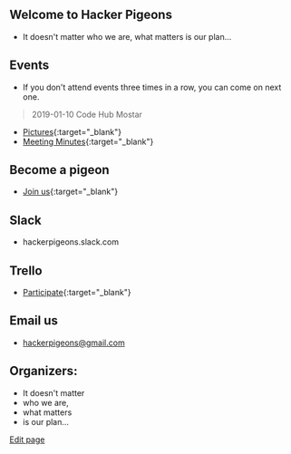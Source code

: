 ## Welcome to Hacker Pigeons 

* It doesn't matter who we are, what matters is our plan...

## Events
* If you don't attend events three times in a row, you can come on next one.

> 2019-01-10 Code Hub Mostar 
* [Pictures](https://photos.app.goo.gl/S1bzeRzWDmZs24Ep7){:target="_blank"}
* [Meeting Minutes](https://docs.google.com/document/d/1UcqJry-Oem98xo1v_QMHQSPivCtg0yWoJY2XjHCEL0g/edit?usp=sharing){:target="_blank"}

<!--
* We're limited to 10 people.
* [Sign up](https://goo.gl/forms/JRIoSaieTQWyVcYa2){:target="_blank"}
-->

## Become a pigeon
* [Join us](https://goo.gl/forms/6Fq8JhFISqwwaj6F2){:target="_blank"}

## Slack
* hackerpigeons.slack.com

## Trello
* [Participate](https://trello.com/invite/b/vyrmwWM0/84d3891dc1d83011bb351eed5424b155/hacker-pigeons){:target="_blank"}

## Email us
* hackerpigeons@gmail.com

## Organizers:
- It doesn't matter 
- who we are, 
- what matters 
- is our plan...




[Edit page](./edit.md)   
